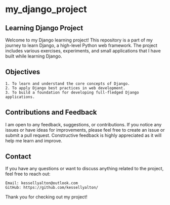 # my_django_project
## Learning Django Project  
Welcome to my Django learning project! This repository is a part of my journey to learn Django, a high-level Python web framework. The project includes various exercises, experiments, and small applications that I have built while learning Django. 
## Objectives

    1. To learn and understand the core concepts of Django.
    2. To apply Django best practices in web development.
    3. To build a foundation for developing full-fledged Django applications.

## Contributions and Feedback
I am open to any feedback, suggestions, or contributions. If you notice any issues or have ideas for improvements, please feel free to create an issue or submit a pull request. Constructive feedback is highly appreciated as it will help me learn and improve.

## Contact
If you have any questions or want to discuss anything related to the project, feel free to reach out:

    Email: kessellyalton@outlook.com
    GitHub: https://github.com/kessellyalton/

Thank you for checking out my project!
